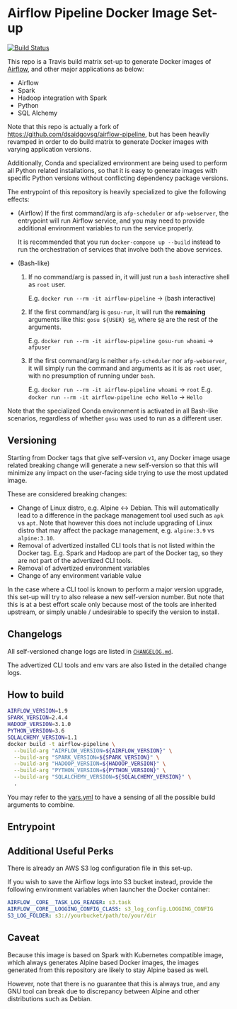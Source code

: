 # Airflow Pipeline Docker Image Set-up

[![Build Status](https://travis-ci.org/guangie88/airflow-pipeline.svg?branch=master)](https://travis-ci.org/guangie88/airflow-pipeline)

This repo is a Travis build matrix set-up to generate Docker images of
[Airflow](https://airflow.incubator.apache.org/), and other major applications
as below:

- Airflow
- Spark
- Hadoop integration with Spark
- Python
- SQL Alchemy

Note that this repo is actually a fork of
<https://github.com/dsaidgovsg/airflow-pipeline>, but has been heavily revamped
in order to do build matrix to generate Docker images with varying application
versions.

Additionally, Conda and specialized environment are being used to perform all
Python related installations, so that it is easy to generate images with
specific Python versions without conflicting dependency package versions.

The entrypoint of this repository is heavily specialized to give the following
effects:

- (Airflow) If the first command/arg is `afp-scheduler` or `afp-webserver`, the
  entrypoint will run Airflow service, and you may need to provide additional
  environment variables to run the service properly.

  It is recommended that you run `docker-compose up --build` instead to run the
  orchestration of services that involve both the above services.

- (Bash-like)
    1. If no command/arg is passed in, it will just run a `bash` interactive
       shell as `root` user.

       E.g. `docker run --rm -it airflow-pipeline` -> (bash interactive)

    2. If the first command/arg is `gosu-run`, it will run the **remaining**
       arguments like this: `gosu ${USER} $@`, where `$@` are the rest of the
       arguments.

       E.g. `docker run --rm -it airflow-pipeline gosu-run whoami` -> `afpuser`

    3. If the first command/arg is neither `afp-scheduler` nor `afp-webserver`,
       it will simply run the command and arguments as it is as `root` user,
       with no presumption of running under `bash`.

       E.g. `docker run --rm -it airflow-pipeline whoami` -> `root`
       E.g. `docker run --rm -it airflow-pipeline echo Hello` -> `Hello`

Note that the specialized Conda environment is activated in all Bash-like
scenarios, regardless of whether `gosu` was used to run as a different user.

## Versioning

Starting from Docker tags that give self-version `v1`, any Docker image usage
related breaking change will generate a new self-version so that this will
minimize any impact on the user-facing side trying to use the most updated
image.

These are considered breaking changes:

- Change of Linux distro, e.g. Alpine <-> Debian. This will automatically lead
  to a difference in the package management tool used such as `apk` vs `apt`.
  Note that however this does not include upgrading of Linux distro that may
  affect the package management, e.g. `alpine:3.9` vs `alpine:3.10`.
- Removal of advertized installed CLI tools that is not listed within the
  Docker tag. E.g. Spark and Hadoop are part of the Docker tag, so they are not
  part of the advertized CLI tools.
- Removal of advertized environment variables
- Change of any environment variable value

In the case where a CLI tool is known to perform a major version upgrade, this
set-up will try to also release a new self-version number. But note that this is
at a best effort scale only because most of the tools are inherited upstream,
or simply unable / undesirable to specify the version to install.

## Changelogs

All self-versioned change logs are listed in [`CHANGELOG.md`](CHANGELOG.md).

The advertized CLI tools and env vars are also listed in the detailed change
logs.

## How to build

```bash
AIRFLOW_VERSION=1.9
SPARK_VERSION=2.4.4
HADOOP_VERSION=3.1.0
PYTHON_VERSION=3.6
SQLALCHEMY_VERSION=1.1
docker build -t airflow-pipeline \
  --build-arg "AIRFLOW_VERSION=${AIRFLOW_VERSION}" \
  --build-arg "SPARK_VERSION=${SPARK_VERSION}" \
  --build-arg "HADOOP_VERSION=${HADOOP_VERSION}" \
  --build-arg "PYTHON_VERSION=${PYTHON_VERSION}" \
  --build-arg "SQLALCHEMY_VERSION=${SQLALCHEMY_VERSION}" \
  .
```

You may refer to the [vars.yml](templates/vars.yml) to have a sensing of all the
possible build arguments to combine.

## Entrypoint

## Additional Useful Perks

There is already an AWS S3 log configuration file in this set-up.

If you wish to save the Airflow logs into S3 bucket instead, provide the
following environment variables when launcher the Docker container:

```yml
AIRFLOW__CORE__TASK_LOG_READER: s3.task
AIRFLOW__CORE__LOGGING_CONFIG_CLASS: s3_log_config.LOGGING_CONFIG
S3_LOG_FOLDER: s3://yourbucket/path/to/your/dir
```

## Caveat

Because this image is based on Spark with Kubernetes compatible image, which
always generates Alpine based Docker images, the images generated from this
repository are likely to stay Alpine based as well.

However, note that there is no guarantee that this is always true, and any GNU
tool can break due to discrepancy between Alpine and other distributions such as
Debian.
